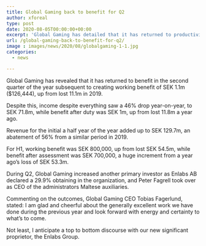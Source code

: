 ```yaml
---
title: Global Gaming back to benefit for Q2
author: xforeal 
type: post
date: 2020-08-05T00:00:00+00:00
excerpt: 'Global Gaming has detailed that it has returned to productivity in the second quarter of the year in the wake of creating working benefit of SEK 1 '
url: /global-gaming-back-to-benefit-for-q2/
image : images/news/2020/08/globalgaming-1-1.jpg
categories:
  - news

---
```

Global Gaming has revealed that it has returned to benefit in the second quarter of the year subsequent to creating working benefit of SEK 1.1m ($126,444), up from lost 11.1m in 2019. 

Despite this, income despite everything saw a 46&percnt; drop year-on-year, to SEK 71.8m, while benefit after duty was SEK 1m, up from lost 11.8m a year ago. 

Revenue for the initial a half year of the year added up to SEK 129.7m, an abatement of 56&percnt; from a similar period in 2019. 

For H1, working benefit was SEK 800,000, up from lost SEK 54.5m, while benefit after assessment was SEK 700,000, a huge increment from a year ago&#8217;s loss of SEK 53.3m. 

During Q2, Global Gaming increased another primary investor as Enlabs AB declared a 29.9&percnt; obtaining in the organization, and Peter Fagrell took over as CEO of the administrators Maltese auxiliaries. 

Commenting on the outcomes, Global Gaming CEO Tobias Fagerlund, stated: I am glad and cheerful about the generally excellent work we have done during the previous year and look forward with energy and certainty to what&#8217;s to come. 

Not least, I anticipate a top to bottom discourse with our new significant proprietor, the Enlabs Group.